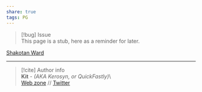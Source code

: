 ```yaml
---  
share: true  
tags: PG  
---  
```

> [!bug] Issue  
> This page is a stub, here as a reminder for later.  
  
[Shakotan Ward](./Shakotan%20Ward)  
  
-----  
> [!cite] Author info  
> **Kit** - *(AKA Kerosyn, or QuickFastly)*\  
> [Web zone](https://kitabe.link) // [Twitter](https://twitter.com/Kerosyn_)